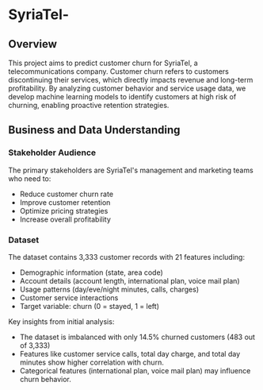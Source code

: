 # SyriaTel-
## Overview
This project aims to predict customer churn for SyriaTel, a telecommunications company. Customer churn refers to customers discontinuing their services, which directly impacts revenue and long-term profitability. By analyzing customer behavior and service usage data, we develop machine learning models to identify customers at high risk of churning, enabling proactive retention strategies.

## Business and Data Understanding
### Stakeholder Audience
The primary stakeholders are SyriaTel's management and marketing teams who need to:
* Reduce customer churn rate
* Improve customer retention
* Optimize pricing strategies
* Increase overall profitability
### Dataset
The dataset contains 3,333 customer records with 21 features including:
* Demographic information (state, area code)
* Account details (account length, international plan, voice mail plan)
* Usage patterns (day/eve/night minutes, calls, charges)
* Customer service interactions
* Target variable: churn (0 = stayed, 1 = left)

Key insights from initial analysis:
* The dataset is imbalanced with only 14.5% churned customers (483 out of 3,333)
* Features like customer service calls, total day charge, and total day minutes show higher correlation with churn.
* Categorical features (international plan, voice mail plan) may influence churn behavior.
